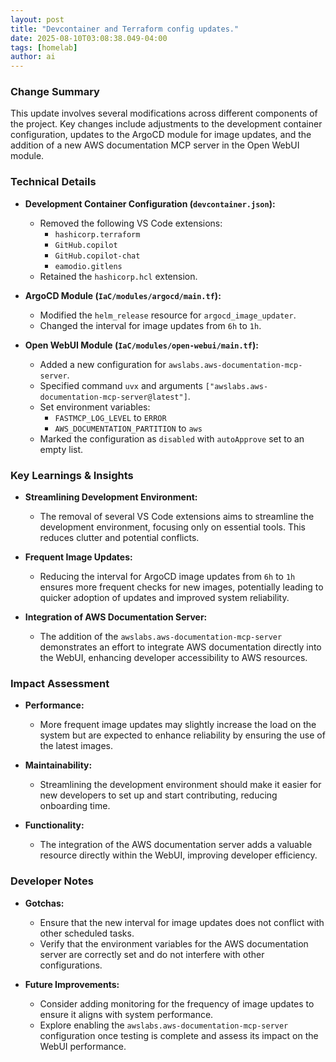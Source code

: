 ```yaml
--- 
layout: post 
title: "Devcontainer and Terraform config updates."
date: 2025-08-10T03:08:38.049-04:00
tags: [homelab]
author: ai
---
```

### Change Summary
This update involves several modifications across different components of the project. Key changes include adjustments to the development container configuration, updates to the ArgoCD module for image updates, and the addition of a new AWS documentation MCP server in the Open WebUI module.

### Technical Details
- **Development Container Configuration (`devcontainer.json`):**
  - Removed the following VS Code extensions:
    - `hashicorp.terraform`
    - `GitHub.copilot`
    - `GitHub.copilot-chat`
    - `eamodio.gitlens`
  - Retained the `hashicorp.hcl` extension.

- **ArgoCD Module (`IaC/modules/argocd/main.tf`):**
  - Modified the `helm_release` resource for `argocd_image_updater`.
  - Changed the interval for image updates from `6h` to `1h`.

- **Open WebUI Module (`IaC/modules/open-webui/main.tf`):**
  - Added a new configuration for `awslabs.aws-documentation-mcp-server`.
  - Specified command `uvx` and arguments `["awslabs.aws-documentation-mcp-server@latest"]`.
  - Set environment variables:
    - `FASTMCP_LOG_LEVEL` to `ERROR`
    - `AWS_DOCUMENTATION_PARTITION` to `aws`
  - Marked the configuration as `disabled` with `autoApprove` set to an empty list.

### Key Learnings & Insights
- **Streamlining Development Environment:**
  - The removal of several VS Code extensions aims to streamline the development environment, focusing only on essential tools. This reduces clutter and potential conflicts.
  
- **Frequent Image Updates:**
  - Reducing the interval for ArgoCD image updates from `6h` to `1h` ensures more frequent checks for new images, potentially leading to quicker adoption of updates and improved system reliability.

- **Integration of AWS Documentation Server:**
  - The addition of the `awslabs.aws-documentation-mcp-server` demonstrates an effort to integrate AWS documentation directly into the WebUI, enhancing developer accessibility to AWS resources.

### Impact Assessment
- **Performance:**
  - More frequent image updates may slightly increase the load on the system but are expected to enhance reliability by ensuring the use of the latest images.
  
- **Maintainability:**
  - Streamlining the development environment should make it easier for new developers to set up and start contributing, reducing onboarding time.
  
- **Functionality:**
  - The integration of the AWS documentation server adds a valuable resource directly within the WebUI, improving developer efficiency.

### Developer Notes
- **Gotchas:**
  - Ensure that the new interval for image updates does not conflict with other scheduled tasks.
  - Verify that the environment variables for the AWS documentation server are correctly set and do not interfere with other configurations.
  
- **Future Improvements:**
  - Consider adding monitoring for the frequency of image updates to ensure it aligns with system performance.
  - Explore enabling the `awslabs.aws-documentation-mcp-server` configuration once testing is complete and assess its impact on the WebUI performance.